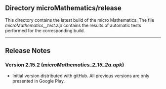 ## Directory microMathematics/release

This directory contains the latest build of the micro Mathematics. The file *microMathematics_<version>_test.zip* contains the results of automatic tests performed for the corresponding build.

----------------------------------------
## Release Notes


### Version 2.15.2 (*microMathematics_2_15_2a.apk*)

* Initial version distributed with gitHub. All previous versions are only presented in Google Play.